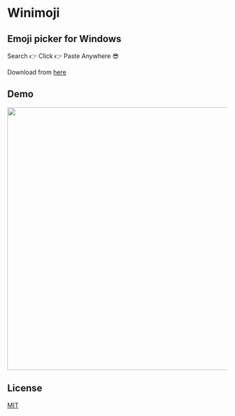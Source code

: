 # Winimoji

## Emoji picker for Windows

Search :point_right: Click :point_right: Paste Anywhere :sunglasses:

Download from [here](https://winimoji.download/)

## Demo

<p align="center">
  <img style="margin: 0 auto;" src="https://winimoji.download/img/demo.gif" width="600px">
</p>


## License

[MIT](/LICENSE)
